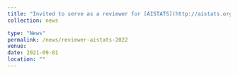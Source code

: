 ```yaml
---
title: "Invited to serve as a reviewer for [AISTATS](http://aistats.org)."
collection: news

type: "News"
permalink: /news/reviewer-aistats-2022
venue: 
date: 2021-09-01
location: ""
---
```

